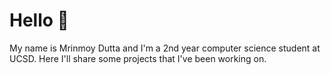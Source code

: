 # Hello 👋

My name is Mrinmoy Dutta and I'm a 2nd year computer science student at UCSD. Here I'll share some projects that I've been working on.
